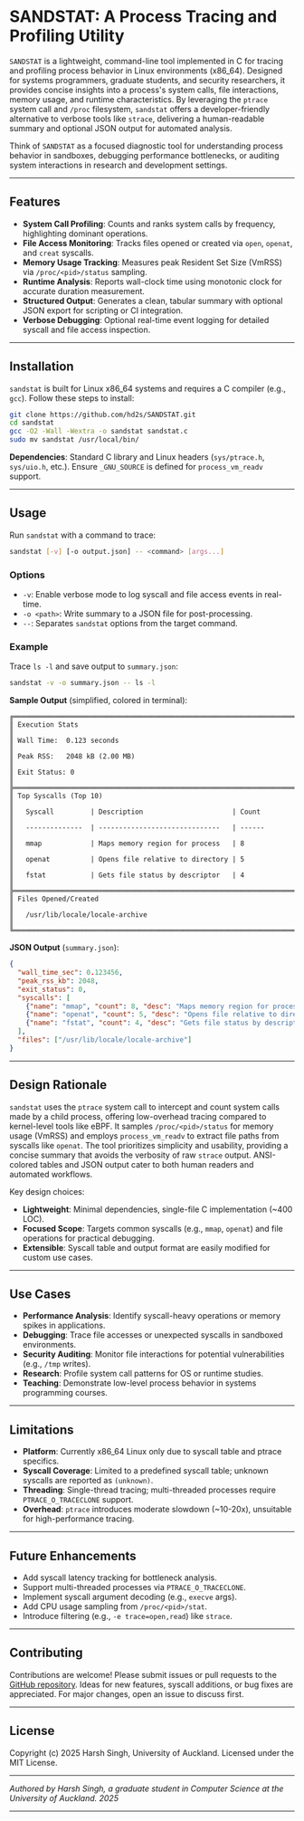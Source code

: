 # SANDSTAT: A Process Tracing and Profiling Utility

`SANDSTAT` is a lightweight, command-line tool implemented in C for tracing and profiling process behavior in Linux environments (x86_64). Designed for systems programmers, graduate students, and security researchers, it provides concise insights into a process's system calls, file interactions, memory usage, and runtime characteristics. By leveraging the `ptrace` system call and `/proc` filesystem, `sandstat` offers a developer-friendly alternative to verbose tools like `strace`, delivering a human-readable summary and optional JSON output for automated analysis.

Think of `SANDSTAT` as a focused diagnostic tool for understanding process behavior in sandboxes, debugging performance bottlenecks, or auditing system interactions in research and development settings.

---

## Features

- **System Call Profiling**: Counts and ranks system calls by frequency, highlighting dominant operations.
- **File Access Monitoring**: Tracks files opened or created via `open`, `openat`, and `creat` syscalls.
- **Memory Usage Tracking**: Measures peak Resident Set Size (VmRSS) via `/proc/<pid>/status` sampling.
- **Runtime Analysis**: Reports wall-clock time using monotonic clock for accurate duration measurement.
- **Structured Output**: Generates a clean, tabular summary with optional JSON export for scripting or CI integration.
- **Verbose Debugging**: Optional real-time event logging for detailed syscall and file access inspection.

---

## Installation

`sandstat` is built for Linux x86_64 systems and requires a C compiler (e.g., `gcc`). Follow these steps to install:

```bash
git clone https://github.com/hd2s/SANDSTAT.git
cd sandstat
gcc -O2 -Wall -Wextra -o sandstat sandstat.c
sudo mv sandstat /usr/local/bin/
```

**Dependencies**: Standard C library and Linux headers (`sys/ptrace.h`, `sys/uio.h`, etc.). Ensure `_GNU_SOURCE` is defined for `process_vm_readv` support.

---

## Usage

Run `sandstat` with a command to trace:

```bash
sandstat [-v] [-o output.json] -- <command> [args...]
```

### Options
- `-v`: Enable verbose mode to log syscall and file access events in real-time.
- `-o <path>`: Write summary to a JSON file for post-processing.
- `--`: Separates `sandstat` options from the target command.

### Example
Trace `ls -l` and save output to `summary.json`:

```bash
sandstat -v -o summary.json -- ls -l
```

**Sample Output** (simplified, colored in terminal):
```
╔═══════════════════════════════════════════════════════════════════════╗
║ Execution Stats                                                       ║
║ Wall Time:  0.123 seconds                                             ║
║ Peak RSS:   2048 kB (2.00 MB)                                         ║
║ Exit Status: 0                                                        ║
╠═══════════════════════════════════════════════════════════════════════╣
║ Top Syscalls (Top 10)                                                 ║
║   Syscall         | Description                      | Count          ║
║   --------------  | ------------------------------   | ------         ║
║   mmap            | Maps memory region for process   | 8              ║
║   openat          | Opens file relative to directory | 5              ║
║   fstat           | Gets file status by descriptor   | 4              ║
╠═══════════════════════════════════════════════════════════════════════╣
║ Files Opened/Created                                                  ║
║   /usr/lib/locale/locale-archive                                      ║
╚═══════════════════════════════════════════════════════════════════════╝
```

**JSON Output** (`summary.json`):
```json
{
  "wall_time_sec": 0.123456,
  "peak_rss_kb": 2048,
  "exit_status": 0,
  "syscalls": [
    {"name": "mmap", "count": 8, "desc": "Maps memory region for process"},
    {"name": "openat", "count": 5, "desc": "Opens file relative to directory"},
    {"name": "fstat", "count": 4, "desc": "Gets file status by descriptor"}
  ],
  "files": ["/usr/lib/locale/locale-archive"]
}
```

---

## Design Rationale

`sandstat` uses the `ptrace` system call to intercept and count system calls made by a child process, offering low-overhead tracing compared to kernel-level tools like eBPF. It samples `/proc/<pid>/status` for memory usage (VmRSS) and employs `process_vm_readv` to extract file paths from syscalls like `openat`. The tool prioritizes simplicity and usability, providing a concise summary that avoids the verbosity of raw `strace` output. ANSI-colored tables and JSON output cater to both human readers and automated workflows.

Key design choices:
- **Lightweight**: Minimal dependencies, single-file C implementation (~400 LOC).
- **Focused Scope**: Targets common syscalls (e.g., `mmap`, `openat`) and file operations for practical debugging.
- **Extensible**: Syscall table and output format are easily modified for custom use cases.

---

## Use Cases

- **Performance Analysis**: Identify syscall-heavy operations or memory spikes in applications.
- **Debugging**: Trace file accesses or unexpected syscalls in sandboxed environments.
- **Security Auditing**: Monitor file interactions for potential vulnerabilities (e.g., `/tmp` writes).
- **Research**: Profile system call patterns for OS or runtime studies.
- **Teaching**: Demonstrate low-level process behavior in systems programming courses.

---

## Limitations

- **Platform**: Currently x86_64 Linux only due to syscall table and ptrace specifics.
- **Syscall Coverage**: Limited to a predefined syscall table; unknown syscalls are reported as `(unknown)`.
- **Threading**: Single-thread tracing; multi-threaded processes require `PTRACE_O_TRACECLONE` support.
- **Overhead**: `ptrace` introduces moderate slowdown (~10-20x), unsuitable for high-performance tracing.

---

## Future Enhancements

- Add syscall latency tracking for bottleneck analysis.
- Support multi-threaded processes via `PTRACE_O_TRACECLONE`.
- Implement syscall argument decoding (e.g., `execve` args).
- Add CPU usage sampling from `/proc/<pid>/stat`.
- Introduce filtering (e.g., `-e trace=open,read`) like `strace`.

---

## Contributing

Contributions are welcome! Please submit issues or pull requests to the [GitHub repository](https://github.com/hd2s/sandstat). Ideas for new features, syscall additions, or bug fixes are appreciated. For major changes, open an issue to discuss first.

---

## License

Copyright (c) 2025 Harsh Singh, University of Auckland. Licensed under the MIT License.

---

*Authored by Harsh Singh, a graduate student in Computer Science at the University of Auckland. 2025*

---
